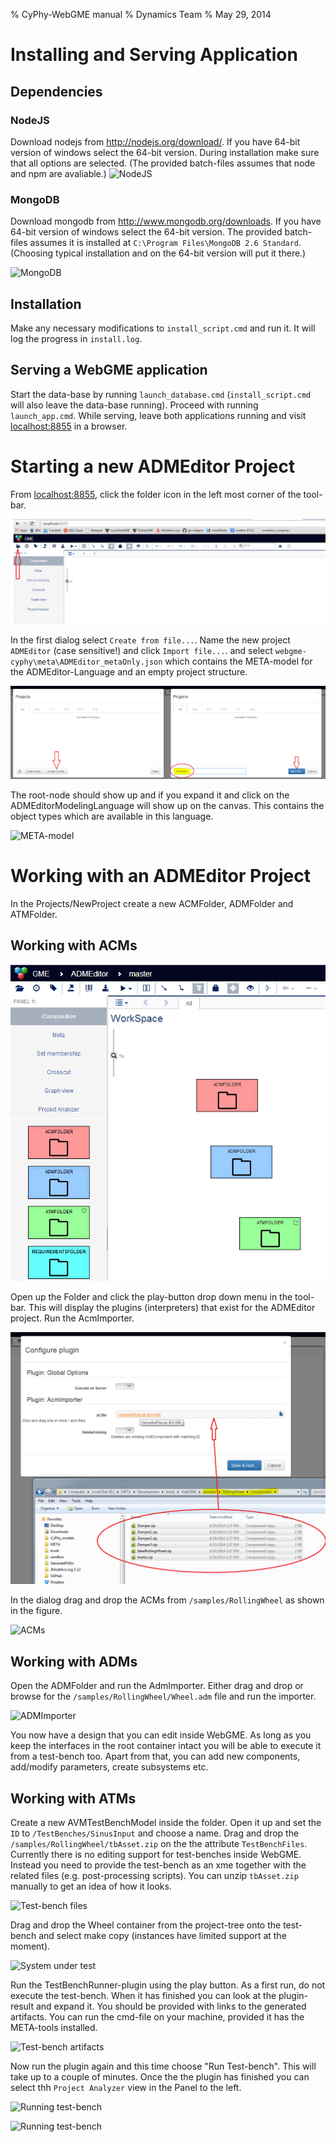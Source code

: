 % CyPhy-WebGME manual
% Dynamics Team
% May 29, 2014

# Installing and Serving Application #
## Dependencies ##
### NodeJS ###
Download nodejs from http://nodejs.org/download/. If you have 64-bit version of windows select the 64-bit version. During installation make sure that all options are selected. (The provided batch-files assumes that node and npm are avaliable.)
![NodeJS](images/NodeOptions.PNG "NodeJS")

### MongoDB ###
Download mongodb from http://www.mongodb.org/downloads. If you have 64-bit version of windows select the 64-bit version. The provided batch-files assumes it is installed at `C:\Program Files\MongoDB 2.6 Standard`. (Choosing typical installation and on the 64-bit version will put it there.)

![MongoDB](images/MongoDB.PNG "MongoDB")

## Installation ##
Make any necessary modifications to `install_script.cmd` and run it. It will log the progress in `install.log`.

## Serving a WebGME application ##
Start the data-base by running `launch_database.cmd` (`install_script.cmd` will also leave the data-base running). Proceed with running `launch_app.cmd`. While serving, leave both applications running and visit [localhost:8855](localhost:8855) in a browser.

# Starting a new ADMEditor Project #
From [localhost:8855](localhost:8855), click the folder icon in the left most corner of the tool-bar.

![Open a project](images/CreateProject.PNG "Open/Create a project")

In the first dialog select `Create from file...`. Name the new project `ADMEditor` (case sensitive!) and click `Import file...`. and select `webgme-cyphy\meta\ADMEditor_metaOnly.json` which contains the META-model for the ADMEditor-Language and an empty project structure.

![Import file](images/CreateProject1.PNG "Import file")

The root-node should show up and if you expand it and click on the ADMEditorModelingLanguage will show up on the canvas. This contains the object types which are available in this language.

![META-model](images/CreateProject3.PNG "META-model")

# Working with an ADMEditor Project #
In the Projects/NewProject create a new ACMFolder, ADMFolder and ATMFolder.

## Working with ACMs ##
![ACMFolder](images/ADMEditor2.PNG "ACMFolder")

Open up the Folder and click the play-button drop down menu in the tool-bar. This will display the plugins (interpreters) that exist for the ADMEditor project. Run the AcmImporter.

![ACMImporter](images/ACMImporter.PNG "ACMImporter")

In the dialog drag and drop the ACMs from `/samples/RollingWheel` as shown in the figure.

![ACMs](images/ACMImporter2.PNG "ACMs")

## Working with ADMs ##
Open the ADMFolder and run the AdmImporter. Either drag and drop or browse for the `/samples/RollingWheel/Wheel.adm` file and run the importer.

![ADMImporter](images/AdmImporter.PNG "ADMImporter")

You now have a design that you can edit inside WebGME. As long as you keep the interfaces in the root container intact you will be able to execute it from a test-bench too. Apart from that, you can add new components, add/modify parameters, create subsystems etc.

## Working with ATMs ##
Create a new AVMTestBenchModel inside the folder. Open it up and set the `ID` to `/TestBenches/SinusInput` and choose a name. Drag and drop the `/samples/RollingWheel/tbAsset.zip` on the the attribute `TestBenchFiles`. Currently there is no editing support for test-benches inside WebGME. Instead you need to provide the test-bench as an xme together with the related files (e.g. post-processing scripts). You can unzip `tbAsset.zip` manually to get an idea of how it looks.

![Test-bench files](images/TestBench1.png "TestBenchFiles")

Drag and drop the Wheel container from the project-tree onto the test-bench and select make copy (instances have limited support at the moment).

![System under test](images/TestBench2.png "SystemUnderTest")

Run the TestBenchRunner-plugin using the play button. As a first run, do not execute the test-bench. When it has finished you can look at the plugin-result and expand it. You should be provided with links to the generated artifacts. You can run the cmd-file on your machine, provided it has the META-tools installed.

![Test-bench artifacts](images/TestBench4.png "TestBenchArtifacts")

Now run the plugin again and this time choose "Run Test-bench". This will take up to a couple of minutes. Once the the plugin has finished you can select thh `Project Analyzer` view in the Panel to the left. 

![Running test-bench](images/TestBench3.png "RunningTestBench")

![Running test-bench](images/TestBench5.png "RunningTestBench")
